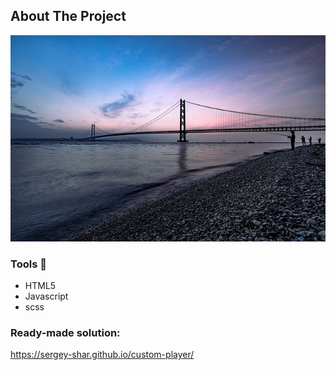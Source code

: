 
<!-- ABOUT THE PROJECT -->
## About The Project

![alt text](src/vidio/the-akashi-kaikyo-bridge-5542079_640.jpg)

### Tools :hammer:

* HTML5
* Javascript
* scss

### Ready-made solution:
 https://sergey-shar.github.io/custom-player/
